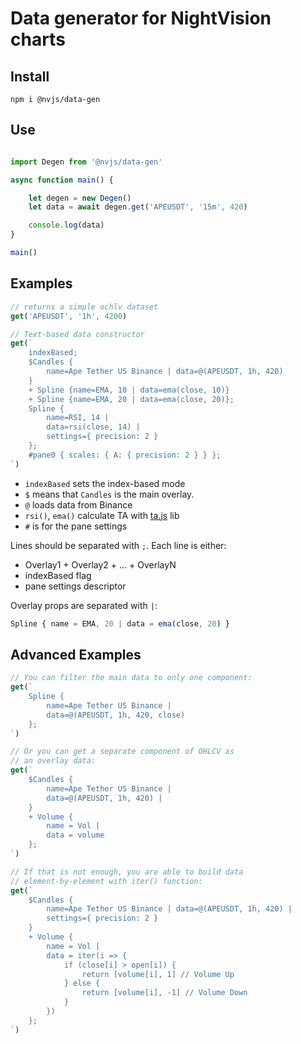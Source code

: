 
# Data generator for NightVision charts

## Install

`npm i @nvjs/data-gen`

## Use

```js

import Degen from '@nvjs/data-gen'

async function main() {

    let degen = new Degen()
    let data = await degen.get('APEUSDT', '15m', 420)

    console.log(data)
}

main()

```

## Examples

```js
// returns a simple ochlv dataset
get('APEUSDT', '1h', 4200)

// Text-based data constructor
get(`
    indexBased;
    $Candles {
        name=Ape Tether US Binance | data=@(APEUSDT, 1h, 420)
    }
    + Spline {name=EMA, 10 | data=ema(close, 10)}
    + Spline {name=EMA, 20 | data=ema(close, 20)};
    Spline {
        name=RSI, 14 |
        data=rsi(close, 14) |
        settings={ precision: 2 }
    };
    #pane0 { scales: { A: { precision: 2 } } };
`)
```

- `indexBased` sets the index-based mode
- `$` means that `Candles` is the main overlay.
- `@` loads data from Binance
- `rsi()`, `ema()` calculate TA with [ta.js](https://github.com/Bitvested/ta.js) lib
- `#` is for the pane settings

Lines should be separated with `;`. Each line is either:

- Overlay1 + Overlay2 + ... + OverlayN
- indexBased flag
- pane settings descriptor

Overlay props are separated with `|`:

```js
Spline { name = EMA, 20 | data = ema(close, 20) }
```

## Advanced Examples

```js
// You can filter the main data to only one component:
get(`
    Spline {
        name=Ape Tether US Binance |
        data=@(APEUSDT, 1h, 420, close)
    };
`)

// Or you can get a separate component of OHLCV as
// an overlay data:
get(`
    $Candles {
        name=Ape Tether US Binance |
        data=@(APEUSDT, 1h, 420) |
    }
    + Volume {
        name = Vol |
        data = volume
    };
`)

// If that is not enough, you are able to build data
// element-by-element with iter() function:
get(`
    $Candles {
        name=Ape Tether US Binance | data=@(APEUSDT, 1h, 420) |
        settings={ precision: 2 }
    }
    + Volume {
        name = Vol |
        data = iter(i => {
            if (close[i] > open[i]) {
                return [volume[i], 1] // Volume Up
            } else {
                return [volume[i], -1] // Volume Down
            }
        })
    };
`)

```
